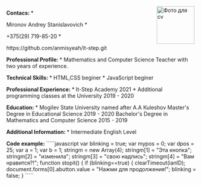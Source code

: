 <img src="C:\Users\Anmisyeah\Pictures\фото.jpg" width="100" align="right" vspace="5" hspace="5" alt = "Фото для cv">
<p> <b> Contacs: </b>
* <p> Mironov Andrey Stanislavovich
* <p> +375(29) 719-85-20
* <p> https://github.com/anmisyeah/it-step.git

<p> <b>Professional Profile: </b>
* Mathematics and Computer Science Teacher with two years of experience.

<p> <b> Technical Skills: </b>
* HTML,CSS beginer
* JavaScript beginer

<p> <b> Professional Experience: </b>
* It-Step Academy 2021
* Additional programming classes at the University 2019 - 2020

<p> <b> Education: </b>
* Mogilev State University named after A.A Kuleshov
Master's Degree in Educational Science 2019 - 2020
Bachelor's Degree in Mathematics and Computer Science 2015 - 2019

<p> <b> Additional Information: </b>
* Intermediate English Level

<p> <b>Code example: </b>
`````javascript
var blinking = true;
var mypos = 0;
var dpos = 25;
var a = 1;
var b = 1;
stringm = new Array(4);
       stringm[1] = "Эта кнопка";
       stringm[2] = "изменила";
       stringm[3] = "свою надпись";
       stringm[4] = "Вам нравится?!";
function stopit() {
if (blinking==true) {
 clearTimeout(ianID);
  document.forms[0].abutton.value = "Нажми для продолжения!";
  blinking = false;
}
`````